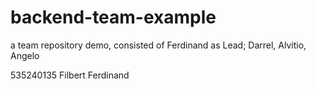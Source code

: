 # backend-team-example
a team repository demo, consisted of Ferdinand as Lead; Darrel, Alvitio, Angelo

535240135
Filbert Ferdinand
